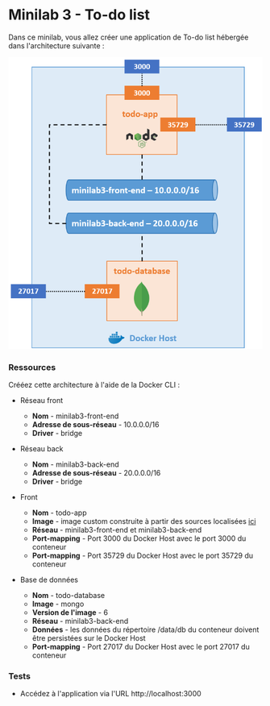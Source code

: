 # Minilab 3 - To-do list

Dans ce minilab, vous allez créer une application de To-do list hébergée dans l'architecture suivante :

![](./img/schema.png)

### Ressources

Crééez cette architecture à l'aide de la Docker CLI :

- Réseau front
    - **Nom** - minilab3-front-end
    - **Adresse de sous-réseau** - 10.0.0.0/16
    - **Driver** - bridge

- Réseau back
    - **Nom** - minilab3-back-end
    - **Adresse de sous-réseau** - 20.0.0.0/16
    - **Driver** - bridge

- Front
    - **Nom** - todo-app
    - **Image** - image custom construite à partir des sources localisées [ici](./src/)
    - **Réseau** - minilab3-front-end et minilab3-back-end
    - **Port-mapping** - Port 3000 du Docker Host avec le port 3000 du conteneur
    - **Port-mapping** - Port 35729 du Docker Host avec le port 35729 du conteneur

- Base de données
    - **Nom** - todo-database
    - **Image** - mongo
    - **Version de l'image** - 6
    - **Réseau** - minilab3-back-end
    - **Données** - les données du répertoire /data/db du conteneur doivent être persistées sur le Docker Host
    - **Port-mapping** - Port 27017 du Docker Host avec le port 27017 du conteneur

### Tests

- Accédez à l'application via l'URL http://localhost:3000